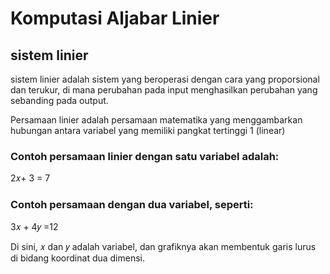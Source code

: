 # Komputasi Aljabar Linier
## sistem linier


sistem linier adalah sistem yang beroperasi dengan cara yang proporsional dan terukur, di mana perubahan pada input menghasilkan perubahan yang sebanding pada output.

Persamaan linier adalah persamaan matematika yang menggambarkan hubungan antara variabel yang memiliki pangkat tertinggi 1 (linear)

### Contoh persamaan linier dengan satu variabel adalah:

2𝑥+ 3 = 7

### Contoh persamaan dengan dua variabel, seperti:

3𝑥 + 4𝑦 =12

Di sini, 𝑥 dan 𝑦 adalah variabel, dan grafiknya akan membentuk garis lurus di bidang koordinat dua dimensi.

